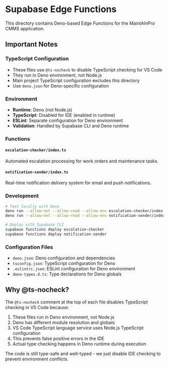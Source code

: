 # Supabase Edge Functions

This directory contains Deno-based Edge Functions for the MaintAInPro CMMS application.

## Important Notes

### TypeScript Configuration

- These files use `@ts-nocheck` to disable TypeScript checking for VS Code
- They run in Deno environment, not Node.js
- Main project TypeScript configuration excludes this directory
- Use `deno.json` for Deno-specific configuration

### Environment

- **Runtime**: Deno (not Node.js)
- **TypeScript**: Disabled for IDE (enabled in runtime)
- **ESLint**: Separate configuration for Deno environment
- **Validation**: Handled by Supabase CLI and Deno runtime

### Functions

#### `escalation-checker/index.ts`

Automated escalation processing for work orders and maintenance tasks.

#### `notification-sender/index.ts`

Real-time notification delivery system for email and push notifications.

### Development

```bash
# Test locally with Deno
deno run --allow-net --allow-read --allow-env escalation-checker/index.ts
deno run --allow-net --allow-read --allow-env notification-sender/index.ts

# Deploy with Supabase CLI
supabase functions deploy escalation-checker
supabase functions deploy notification-sender
```

### Configuration Files

- `deno.json`: Deno configuration and dependencies
- `tsconfig.json`: TypeScript configuration for Deno
- `.eslintrc.json`: ESLint configuration for Deno environment
- `deno-types.d.ts`: Type declarations for Deno globals

## Why @ts-nocheck?

The `@ts-nocheck` comment at the top of each file disables TypeScript checking in VS Code because:

1. These files run in Deno environment, not Node.js
2. Deno has different module resolution and globals
3. VS Code TypeScript language service uses Node.js TypeScript configuration
4. This prevents false positive errors in the IDE
5. Actual type checking happens in Deno runtime during execution

The code is still type-safe and well-typed - we just disable IDE checking to prevent environment
conflicts.
